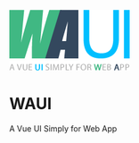 ![WAUI](https://raw.githubusercontent.com/itpretty/waui/master/doc/logo-waui.png)
# WAUI
A Vue UI Simply for Web App
